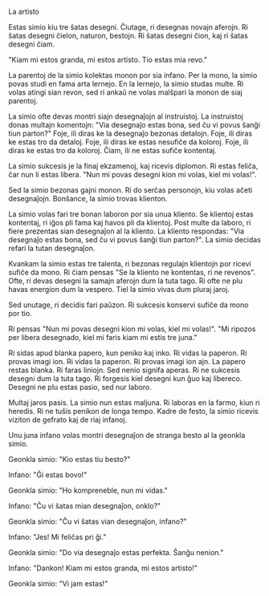 La artisto

Estas simio kiu tre ŝatas desegni.
Ĉiutage, ri desegnas novajn aferojn.
Ri ŝatas desegni ĉielon, naturon, bestojn.
Ri ŝatas desegni ĉion, kaj ri ŝatas desegni ĉiam.

"Kiam mi estos granda, mi estos artisto. Tio estas mia revo."

La parentoj de la simio kolektas monon por sia infano.
Per la mono, la simio povas studi en fama arta lernejo.
En la lernejo, la simio studas multe.
Ri volas atingi sian revon, sed ri ankaŭ ne volas malŝpari la monon de siaj parentoj.

La simio ofte devas montri siajn desegnaĵojn al instruistoj.
La instruistoj donas multajn komentojn: "Via desegnaĵo estas bona, sed ĉu vi povus ŝanĝi tiun parton?"
Foje, ili diras ke la desegnaĵo bezonas detalojn.
Foje, ili diras ke estas tro da detaloj.
Foje, ili diras ke estas nesufiĉe da koloroj.
Foje, ili diras ke estas tro da koloroj.
Ĉiam, ili ne estas sufiĉe kontentaj.

La simio sukcesis je la finaj ekzamenoj, kaj ricevis diplomon.
Ri estas feliĉa, ĉar nun li estas libera.
"Nun mi povas desegni kion mi volas, kiel mi volas!".

Sed la simio bezonas gajni monon.
Ri do serĉas personojn, kiu volas aĉeti desegnaĵojn.
Bonŝance, la simio trovas klienton.

La simio volas fari tre bonan laboron por sia unua kliento.
Se klientoj estas kontentaj, ri iĝos pli fama kaj havos pli da klientoj.
Post multe da laboro, ri fiere prezentas sian desegnaĵon al la kliento.
La kliento respondas: "Via desegnaĵo estas bona, sed ĉu vi povus ŝanĝi tiun parton?".
La simio decidas refari la tutan desegnaĵon.

Kvankam la simio estas tre talenta, ri bezonas regulajn klientojn por ricevi sufiĉe da mono.
Ri ĉiam pensas "Se la kliento ne kontentas, ri ne revenos".
Ofte, ri devas desegni la samajn aferojn dum la tuta tago.
Ri ofte ne plu havas energion dum la vespero.
Tiel la simio vivas dum pluraj jaroj.

Sed unutage, ri decidis fari paŭzon.
Ri sukcesis konservi sufiĉe da mono por tio.

Ri pensas "Nun mi povas desegni kion mi volas, kiel mi volas!".
"Mi ripozos per libera desegnado, kiel mi faris kiam mi estis tre juna."

Ri sidas apud blanka papero, kun peniko kaj inko.
Ri vidas la paperon.
Ri provas imagi ion.
Ri vidas la paperon.
Ri provas imagi ion ajn.
La papero restas blanka.
Ri faras liniojn.
Sed nenio signifa aperas.
Ri ne sukcesis desegni dum la tuta tago.
Ri forgesis kiel desegni kun ĝuo kaj libereco.
Desegni ne plu estas pasio, sed nur laboro.

Multaj jaros pasis.
La simio nun estas maljuna.
Ri laboras en la farmo, kiun ri heredis.
Ri ne tuŝis penikon de longa tempo.
Kadre de festo, la simio ricevis viziton de gefrato kaj de riaj infanoj.

Unu juna infano volas montri desegnaĵon de stranga besto al la geonkla simio.

Geonkla simio: "Kio estas tiu besto?"

Infano: "Ĝi estas bovo!"

Geonkla simio: "Ho kompreneble, nun mi vidas."

Infano: "Ĉu vi ŝatas mian desegnaĵon, onklo?"

Geonkla simio: "Ĉu vi ŝatas vian desegnaĵon, infano?"

Infano: "Jes! Mi feliĉas pri ĝi."

Geonkla simio: "Do via desegnaĵo estas perfekta. Ŝanĝu nenion."

Infano: "Dankon! Kiam mi estos granda, mi estos artisto!"

Geonkla simio: "Vi jam estas!"
